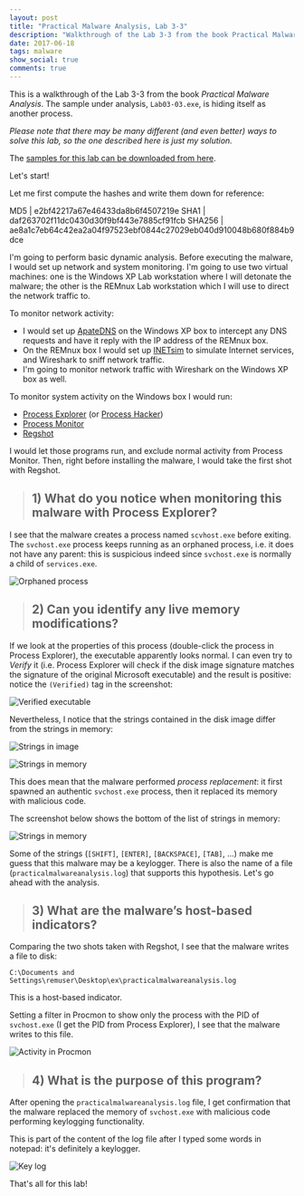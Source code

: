 ```yaml
---
layout: post
title: "Practical Malware Analysis, Lab 3-3"
description: "Walkthrough of the Lab 3-3 from the book Practical Malware Analysis"
date: 2017-06-18
tags: malware
show_social: true
comments: true
---
```


This is a walkthrough of the Lab 3-3 from the book _Practical Malware Analysis_. The sample under analysis, `Lab03-03.exe`, is hiding itself as another process.

<!--more-->

_Please note that there may be many different (and even better) ways to solve this lab, so the one described here is just my solution._

The [samples for this lab can be downloaded from here](https://github.com/iosonogio/PracticalMalwareAnalysis-Labs).

Let's start!

Let me first compute the hashes and write them down for reference:

MD5 | e2bf42217a67e46433da8b6f4507219e
SHA1 | daf263702f11dc0430d30f9bf443e7885cf91fcb
SHA256 | ae8a1c7eb64c42ea2a04f97523ebf0844c27029eb040d910048b680f884b9dce

I'm going to perform basic dynamic analysis. Before executing the malware, I would set up network and system monitoring. I'm going to use two virtual machines: one is the Windows XP Lab workstation where I will detonate the malware; the other is the REMnux Lab workstation which I will use to direct the network traffic to.

To monitor network activity:

* I would set up [ApateDNS](https://www.fireeye.com/services/freeware/apatedns.html) on the Windows XP box to intercept any DNS requests and have it reply with the IP address of the REMnux box.
* On the REMnux box I would set up [INETsim](http://www.inetsim.org/) to simulate Internet services, and Wireshark to sniff network traffic.
* I'm going to monitor network traffic with Wireshark on the Windows XP box as well.

To monitor system activity on the Windows box I would run:

* [Process Explorer](https://docs.microsoft.com/en-us/sysinternals/downloads/process-explorer) (or [Process Hacker](http://processhacker.sourceforge.net))
* [Process Monitor](https://docs.microsoft.com/en-us/sysinternals/downloads/procmon)
* [Regshot](https://sourceforge.net/projects/regshot)

I would let those programs run, and exclude normal activity from Process Monitor. Then, right before installing the malware, I would take the first shot with Regshot.

> ## 1) What do you notice when monitoring this malware with Process Explorer?

I see that the malware creates a process named `scvhost.exe` before exiting. The `svchost.exe` process keeps running as an orphaned process, i.e. it does not have any parent: this is suspicious indeed since `svchost.exe` is normally a child of `services.exe`.

![Orphaned process](/media/pma/lab-03-03/svchost_process_processexplorer.png)

> ## 2) Can you identify any live memory modifications?

If we look at the properties of this process (double-click the process in Process Explorer), the executable apparently looks normal. I can even try to _Verify_ it (i.e. Process Explorer will check if the disk image signature matches the signature of the original Microsoft executable) and the result is positive: notice the `(Verified)` tag in the screenshot:

![Verified executable](/media/pma/lab-03-03/svchost_verify.png)

Nevertheless, I notice that the strings contained in the disk image differ from the strings in memory:

![Strings in image](/media/pma/lab-03-03/svchost_strings_image.png)

![Strings in memory](/media/pma/lab-03-03/svchost_strings_memory.png)

This does mean that the malware performed _process replacement_: it first spawned an authentic `svchost.exe` process, then it replaced its memory with malicious code.

The screenshot below shows the bottom of the list of strings in memory:

![Strings in memory](/media/pma/lab-03-03/svchost_strings_memory_bottom.png)

Some of the strings (`[SHIFT]`, `[ENTER]`, `[BACKSPACE]`, `[TAB]`, ...) make me guess that this malware may be a keylogger. There is also the name of a file (`practicalmalwareanalysis.log`) that supports this hypothesis. Let's go ahead with the analysis.

> ## 3) What are the malware’s host-based indicators?

Comparing the two shots taken with Regshot, I see that the malware writes a file to disk:

`C:\Documents and Settings\remuser\Desktop\ex\practicalmalwareanalysis.log`

This is a host-based indicator.

Setting a filter in Procmon to show only the process with the PID of `svchost.exe` (I get the PID from Process Explorer), I see that the malware writes to this file.

![Activity in Procmon](/media/pma/lab-03-03/writefile_procmon.png)

> ## 4) What is the purpose of this program?

After opening the `practicalmalwareanalysis.log` file, I get confirmation that the malware replaced the memory of `svchost.exe` with malicious code performing keylogging functionality.

This is part of the content of the log file after I typed some words in notepad: it's definitely a keylogger.

![Key log](/media/pma/lab-03-03/keylogged.png)

That's all for this lab!
